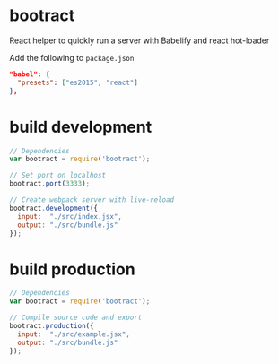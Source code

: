 # bootract
React helper to quickly run a server with Babelify and react hot-loader

Add the following to `package.json`

```json
"babel": {
  "presets": ["es2015", "react"]
},
```

# build development
```javascript
// Dependencies
var bootract = require('bootract');

// Set port on localhost
bootract.port(3333);

// Create webpack server with live-reload
bootract.development({
  input:  "./src/index.jsx",
  output: "./src/bundle.js"
});
```

# build production
```javascript
// Dependencies
var bootract = require('bootract');

// Compile source code and export
bootract.production({
  input:  "./src/example.jsx",
  output: "./src/bundle.js"
});
```
